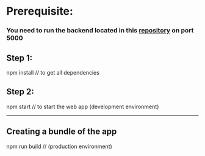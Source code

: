 # Prerequisite: 
### You need to run the backend located in this [repository](https://github.com/metodi96/studysuccess-backend) on port 5000

## Step 1:
npm install // to get all dependencies
## Step 2: 
npm start // to start the web app (development environment)

--------------------------------

## Creating a bundle of the app
npm run build // (production environment)
